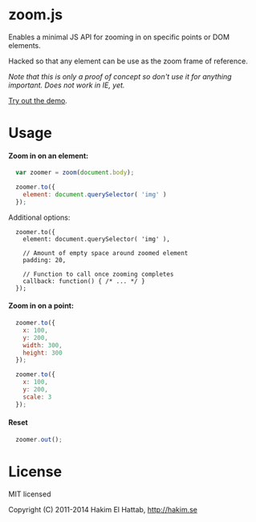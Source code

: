 # zoom.js

Enables a minimal JS API for zooming in on specific points or DOM elements.

Hacked so that any element can be use as the zoom frame of reference.

*Note that this is only a proof of concept so don't use it for anything important. Does not work in IE, yet.*

[Try out the demo](http://lab.hakim.se/zoom-js/).

# Usage

#### Zoom in on an element:

```javascript
  var zoomer = zoom(document.body);

  zoomer.to({
    element: document.querySelector( 'img' )
  });
```

Additional options:

```
  zoomer.to({
    element: document.querySelector( 'img' ),

    // Amount of empty space around zoomed element
    padding: 20,

    // Function to call once zooming completes
    callback: function() { /* ... */ }
  });
```

#### Zoom in on a point:

```javascript
  zoomer.to({
    x: 100,
    y: 200,
    width: 300,
    height: 300
  });
```

```javascript
  zoomer.to({
    x: 100,
    y: 200,
    scale: 3
  });
```

#### Reset
```javascript
  zoomer.out();
```

# License

MIT licensed

Copyright (C) 2011-2014 Hakim El Hattab, http://hakim.se